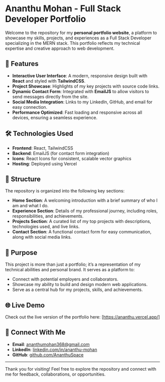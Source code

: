 # Ananthu Mohan - Full Stack Developer Portfolio

Welcome to the repository for my **personal portfolio website**, a platform to showcase my skills, projects, and experiences as a Full Stack Developer specializing in the MERN stack. This portfolio reflects my technical expertise and creative approach to web development.

## 🌟 Features

- **Interactive User Interface**: A modern, responsive design built with **React** and styled with **TailwindCSS**.
- **Project Showcase**: Highlights of my key projects with source code links.
- **Dynamic Contact Form**: Integrated with **EmailJS** to allow visitors to send messages directly from the site.
- **Social Media Integration**: Links to my LinkedIn, GitHub, and email for easy connection.
- **Performance Optimized**: Fast loading and responsive across all devices, ensuring a seamless experience.

## 🛠️ Technologies Used

- **Frontend**: React, TailwindCSS
- **Backend**: EmailJS (for contact form integration)
- **Icons**: React Icons for consistent, scalable vector graphics
- **Hosting**: Deployed using Vercel

## 📂 Structure

The repository is organized into the following key sections:

- **Home Section**: A welcoming introduction with a brief summary of who I am and what I do.
- **Experience Section**: Details of my professional journey, including roles, responsibilities, and achievements.
- **Projects Section**: A curated list of my top projects with descriptions, technologies used, and live links.
- **Contact Section**: A functional contact form for easy communication, along with social media links.

## 🎯 Purpose

This project is more than just a portfolio; it’s a representation of my technical abilities and personal brand. It serves as a platform to:

- Connect with potential employers and collaborators.
- Showcase my ability to build and design modern web applications.
- Serve as a central hub for my projects, skills, and achievements.

## 🌐 Live Demo

Check out the live version of the portfolio here: [https://ananthu.vercel.app/]

## 🤝 Connect With Me

- **Email**: [ananthumohan368@gmail.com](mailto:ananthumohan368@gmail.com)
- **LinkedIn**: [linkedin.com/in/ananthu-mohan](https://www.linkedin.com/in/ananthu-mohan/)
- **GitHub**: [github.com/AnanthuSpace](https://github.com/AnanthuSpace)

---

Thank you for visiting! Feel free to explore the repository and connect with me for feedback, collaborations, or opportunities.
